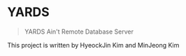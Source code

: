 # YARDS
> YARDS Ain't Remote Database Server

This project is written by HyeockJin Kim and MinJeong Kim

